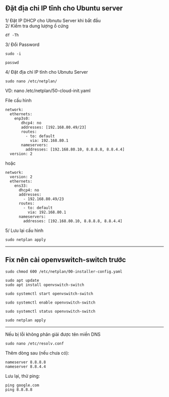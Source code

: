 Đặt địa chỉ IP tĩnh cho Ubuntu server
------

1/ Đặt IP DHCP cho Ubnutu Server khi bắt đầu </br>
2/ Kiểm tra dung lượng ổ cứng </br>
```
df -Th
```

3/ Đổi Password
```
sudo -i
```
```
passwd
```

4/ Đặt địa chỉ IP tĩnh cho Ubnutu Server
```
sudo nano /etc/netplan/
```
VD: nano /etc/netplan/50-cloud-init.yaml


File cấu hình
```
network:
  ethernets:
    enp3s0:
       dhcp4: no
       addresses: [192.168.80.49/23]
       routes:
         - to: default
           via: 192.168.80.1
       nameservers:
         addresses: [192.168.80.10, 8.8.8.8, 8.8.4.4]
  version: 2

```

hoặc

```
network:
  version: 2
  ethernets:
    ens33:
      dhcp4: no
      addresses: 
        - 192.168.80.49/23
      routes:
        - to: default
          via: 192.168.80.1
      nameservers:
        addresses: [192.168.80.10, 8.8.8.8, 8.8.4.4]

```

5/ Lưu lại cấu hình
```
sudo netplan apply
```


-----------
Fix nên cài openvswitch-switch trước
-----------

```
sudo chmod 600 /etc/netplan/00-installer-config.yaml
```

```
sudo apt update
sudo apt install openvswitch-switch
```

```
sudo systemctl start openvswitch-switch
```

```
sudo systemctl enable openvswitch-switch
```

```
sudo systemctl status openvswitch-switch
```

```
sudo netplan apply
```

------------
Nếu bị lỗi không phân giải được tên miền DNS

```
sudo nano /etc/resolv.conf
```

Thêm dòng sau (nếu chưa có):

```
nameserver 8.8.8.8
nameserver 8.8.4.4
```

Lưu lại, thử ping:

```
ping google.com
ping 8.8.8.8

```



